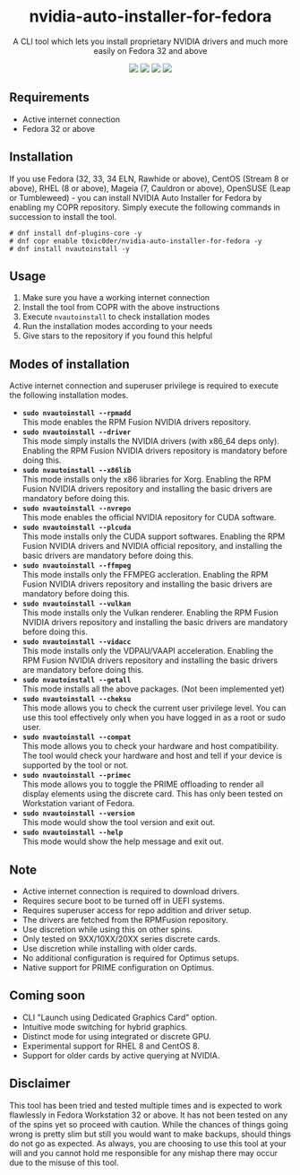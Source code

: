 <h1 align="center">nvidia-auto-installer-for-fedora</h1>
<p align="center">A CLI tool which lets you install proprietary NVIDIA drivers and much more easily on Fedora 32 and above</p>

<p align="center">
    <img src="https://img.shields.io/github/issues/t0xic0der/nvidia-auto-installer-for-fedora?style=flat-square&logo=appveyor&color=teal">
    <img src="https://img.shields.io/github/forks/t0xic0der/nvidia-auto-installer-for-fedora?style=flat-square&logo=appveyor&color=teal">
    <img src="https://img.shields.io/github/stars/t0xic0der/nvidia-auto-installer-for-fedora?style=flat-square&logo=appveyor&color=teal">
    <img src="https://img.shields.io/github/license/t0xic0der/nvidia-auto-installer-for-fedora?style=flat-square&logo=appveyor&color=teal">
</p>

## Requirements
* Active internet connection
* Fedora 32 or above

## Installation

If you use Fedora (32, 33, 34 ELN, Rawhide or above), CentOS (Stream 8 or above), RHEL (8 or above), Mageia (7, Cauldron or above), OpenSUSE (Leap or Tumbleweed) - you can install NVIDIA Auto Installer for Fedora by enabling my COPR repository. Simply execute the following commands in succession to install the tool.

```shell
# dnf install dnf-plugins-core -y
# dnf copr enable t0xic0der/nvidia-auto-installer-for-fedora -y
# dnf install nvautoinstall -y
```

## Usage
1. Make sure you have a working internet connection
2. Install the tool from COPR with the above instructions
3. Execute `nvautoinstall` to check installation modes
4. Run the installation modes according to your needs
5. Give stars to the repository if you found this helpful

## Modes of installation
Active internet connection and superuser privilege is required to execute the following installation modes.
- **`sudo nvautoinstall --rpmadd`**  
This mode enables the RPM Fusion NVIDIA drivers repository.
- **`sudo nvautoinstall --driver`**  
This mode simply installs the NVIDIA drivers (with x86_64 deps only). Enabling the RPM Fusion NVIDIA drivers repository is mandatory before doing this.
- **`sudo nvautoinstall --x86lib`**  
This mode installs only the x86 libraries for Xorg. Enabling the RPM Fusion NVIDIA drivers repository and installing the basic drivers are mandatory before doing this.
- **`sudo nvautoinstall --nvrepo`**  
This mode enables the official NVIDIA repository for CUDA software.
- **`sudo nvautoinstall --plcuda`**  
This mode installs only the CUDA support softwares. Enabling the RPM Fusion NVIDIA drivers and NVIDIA official repository, and installing the basic drivers are mandatory before doing this.
- **`sudo nvautoinstall --ffmpeg`**  
This mode installs only the FFMPEG accleration. Enabling the RPM Fusion NVIDIA drivers repository and installing the basic drivers are mandatory before doing this.
- **`sudo nvautoinstall --vulkan`**  
This mode installs only the Vulkan renderer. Enabling the RPM Fusion NVIDIA drivers repository and installing the basic drivers are mandatory before doing this.
- **`sudo nvautoinstall --vidacc`**  
This mode installs only the VDPAU/VAAPI acceleration. Enabling the RPM Fusion NVIDIA drivers repository and installing the basic drivers are mandatory before doing this.
- **`sudo nvautoinstall --getall`**  
This mode installs all the above packages. (Not been implemented yet)
- **`sudo nvautoinstall --cheksu`**  
This mode allows you to check the current user privilege level. You can use this tool effectively only when you have logged in as a root or sudo user.
- **`sudo nvautoinstall --compat`**  
This mode allows you to check your hardware and host compatibility. The tool would check your hardware and host and tell if your device is supported by the tool or not.
- **`sudo nvautoinstall --primec`**  
This mode allows you to toggle the PRIME offloading to render all display elements using the discrete card. This has only been tested on Workstation variant of Fedora.
- **`sudo nvautoinstall --version`**  
This mode would show the tool version and exit out.
- **`sudo nvautoinstall --help`**  
This mode would show the help message and exit out.

## Note
* Active internet connection is required to download drivers.
* Requires secure boot to be turned off in UEFI systems.
* Requires superuser access for repo addition and driver setup.
* The drivers are fetched from the RPMFusion repository.
* Use discretion while using this on other spins.
* Only tested on 9XX/10XX/20XX series discrete cards.
* Use discretion while installing with older cards.
* No additional configuration is required for Optimus setups.
* Native support for PRIME configuration on Optimus.

## Coming soon
* CLI "Launch using Dedicated Graphics Card" option.
* Intuitive mode switching for hybrid graphics.
* Distinct mode for using integrated or discrete GPU.
* Experimental support for RHEL 8 and CentOS 8.
* Support for older cards by active querying at NVIDIA.

## Disclaimer
This tool has been tried and tested multiple times and is expected to work flawlessly in Fedora Workstation 32 or above. It has not been tested on any of the spins yet so proceed with caution. While the chances of things going wrong is pretty slim but still you would want to make backups, should things do not go as expected. As always, you are choosing to use this tool at your will and you cannot hold me responsible for any mishap there may occur due to the misuse of this tool.
